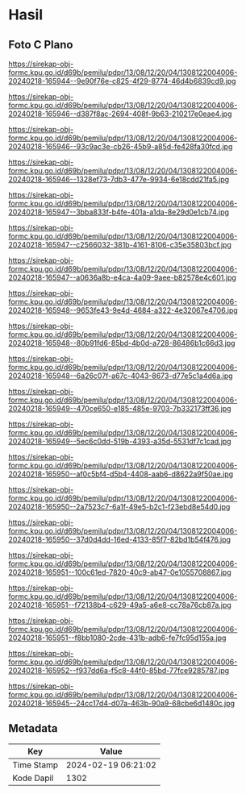 # Hasil

## Foto C Plano

https://sirekap-obj-formc.kpu.go.id/d69b/pemilu/pdpr/13/08/12/20/04/1308122004006-20240218-165944--9e90f76e-c825-4f29-8774-46d4b6839cd9.jpg

https://sirekap-obj-formc.kpu.go.id/d69b/pemilu/pdpr/13/08/12/20/04/1308122004006-20240218-165946--d387f8ac-2694-408f-9b63-210217e0eae4.jpg

https://sirekap-obj-formc.kpu.go.id/d69b/pemilu/pdpr/13/08/12/20/04/1308122004006-20240218-165946--93c9ac3e-cb26-45b9-a85d-fe428fa30fcd.jpg

https://sirekap-obj-formc.kpu.go.id/d69b/pemilu/pdpr/13/08/12/20/04/1308122004006-20240218-165946--1328ef73-7db3-477e-9934-6e18cdd21fa5.jpg

https://sirekap-obj-formc.kpu.go.id/d69b/pemilu/pdpr/13/08/12/20/04/1308122004006-20240218-165947--3bba833f-b4fe-401a-a1da-8e29d0e1cb74.jpg

https://sirekap-obj-formc.kpu.go.id/d69b/pemilu/pdpr/13/08/12/20/04/1308122004006-20240218-165947--c2566032-381b-4161-8106-c35e35803bcf.jpg

https://sirekap-obj-formc.kpu.go.id/d69b/pemilu/pdpr/13/08/12/20/04/1308122004006-20240218-165947--a0636a8b-e4ca-4a09-9aee-b82578e4c601.jpg

https://sirekap-obj-formc.kpu.go.id/d69b/pemilu/pdpr/13/08/12/20/04/1308122004006-20240218-165948--9653fe43-9e4d-4684-a322-4e32067e4706.jpg

https://sirekap-obj-formc.kpu.go.id/d69b/pemilu/pdpr/13/08/12/20/04/1308122004006-20240218-165948--80b91fd6-85bd-4b0d-a728-86486b1c66d3.jpg

https://sirekap-obj-formc.kpu.go.id/d69b/pemilu/pdpr/13/08/12/20/04/1308122004006-20240218-165948--6a26c07f-a67c-4043-8673-d77e5c1a4d6a.jpg

https://sirekap-obj-formc.kpu.go.id/d69b/pemilu/pdpr/13/08/12/20/04/1308122004006-20240218-165949--470ce650-e185-485e-9703-7b332173ff36.jpg

https://sirekap-obj-formc.kpu.go.id/d69b/pemilu/pdpr/13/08/12/20/04/1308122004006-20240218-165949--5ec6c0dd-519b-4393-a35d-5531df7c1cad.jpg

https://sirekap-obj-formc.kpu.go.id/d69b/pemilu/pdpr/13/08/12/20/04/1308122004006-20240218-165950--af0c5bf4-d5b4-4408-aab6-d8622a9f50ae.jpg

https://sirekap-obj-formc.kpu.go.id/d69b/pemilu/pdpr/13/08/12/20/04/1308122004006-20240218-165950--2a7523c7-6a1f-49e5-b2c1-f23ebd8e54d0.jpg

https://sirekap-obj-formc.kpu.go.id/d69b/pemilu/pdpr/13/08/12/20/04/1308122004006-20240218-165950--37d0d4dd-16ed-4133-85f7-82bd1b54f476.jpg

https://sirekap-obj-formc.kpu.go.id/d69b/pemilu/pdpr/13/08/12/20/04/1308122004006-20240218-165951--100c61ed-7820-40c9-ab47-0e1055708867.jpg

https://sirekap-obj-formc.kpu.go.id/d69b/pemilu/pdpr/13/08/12/20/04/1308122004006-20240218-165951--f72138b4-c629-49a5-a6e8-cc78a76cb87a.jpg

https://sirekap-obj-formc.kpu.go.id/d69b/pemilu/pdpr/13/08/12/20/04/1308122004006-20240218-165951--f8bb1080-2cde-431b-adb6-fe7fc95d155a.jpg

https://sirekap-obj-formc.kpu.go.id/d69b/pemilu/pdpr/13/08/12/20/04/1308122004006-20240218-165952--f937dd6a-f5c8-44f0-85bd-77fce9285787.jpg

https://sirekap-obj-formc.kpu.go.id/d69b/pemilu/pdpr/13/08/12/20/04/1308122004006-20240218-165945--24cc17d4-d07a-463b-90a9-68cbe6d1480c.jpg


## Metadata

| Key        | Value               |
| ---------- | ------------------- |
| Time Stamp | 2024-02-19 06:21:02 |
| Kode Dapil | 1302                |



